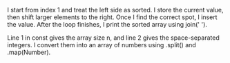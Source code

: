 I start from index 1 and treat the left side as sorted. I store the current value, then shift larger elements to the right. Once I find the correct spot, I insert the value. After the loop finishes, I print the sorted array using join(' ').


Line 1 in const gives the array size n, and line 2 gives the space-separated integers. I convert them into an array of numbers using .split() and .map(Number).